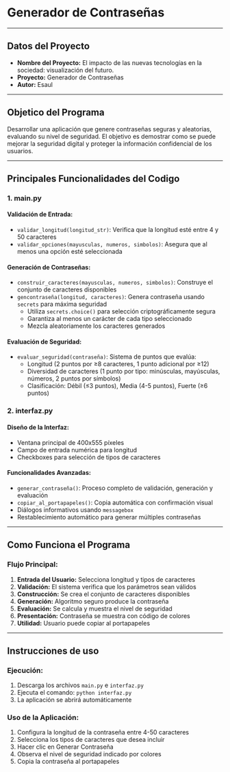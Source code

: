 # Generador de Contraseñas

---

## **Datos del Proyecto**

- **Nombre del Proyecto:** El impacto de las nuevas tecnologías en la sociedad: visualización del futuro.
- **Proyecto:** Generador de Contraseñas
- **Autor:** Esaul

---

## **Objetico del Programa**

Desarrollar una aplicación que genere contraseñas seguras y aleatorias, evaluando su nivel de seguridad. El objetivo es demostrar como se puede mejorar la seguridad digital y proteger la información confidencial de los usuarios.

---

## **Principales Funcionalidades del Codigo**

### **1. main.py**

#### **Validación de Entrada:**
- `validar_longitud(longitud_str)`: Verifica que la longitud esté entre 4 y 50 caracteres
- `validar_opciones(mayusculas, numeros, simbolos)`: Asegura que al menos una opción esté seleccionada

#### **Generación de Contraseñas:**
- `construir_caracteres(mayusculas, numeros, simbolos)`: Construye el conjunto de caracteres disponibles
- `gencontraseña(longitud, caracteres)`: Genera contraseña usando `secrets` para máxima seguridad
  - Utiliza `secrets.choice()` para selección criptográficamente segura
  - Garantiza al menos un carácter de cada tipo seleccionado
  - Mezcla aleatoriamente los caracteres generados

#### **Evaluación de Seguridad:**
- `evaluar_seguridad(contraseña)`: Sistema de puntos que evalúa:
  - Longitud (2 puntos por ≥8 caracteres, 1 punto adicional por ≥12)
  - Diversidad de caracteres (1 punto por tipo: minúsculas, mayúsculas, números, 2 puntos por símbolos)
  - Clasificación: Débil (≤3 puntos), Media (4-5 puntos), Fuerte (≥6 puntos)

### **2. interfaz.py**

#### **Diseño de la Interfaz:**
- Ventana principal de 400x555 píxeles
- Campo de entrada numérica para longitud
- Checkboxes para selección de tipos de caracteres

#### **Funcionalidades Avanzadas:**
- `generar_contraseña()`: Proceso completo de validación, generación y evaluación
- `copiar_al_portapapeles()`: Copia automática con confirmación visual
- Diálogos informativos usando `messagebox`
- Restablecimiento automático para generar múltiples contraseñas

---

## **Como Funciona el Programa**

### **Flujo Principal:**
1. **Entrada del Usuario:** Selecciona longitud y tipos de caracteres
2. **Validación:** El sistema verifica que los parámetros sean válidos
3. **Construcción:** Se crea el conjunto de caracteres disponibles
4. **Generación:** Algoritmo seguro produce la contraseña
5. **Evaluación:** Se calcula y muestra el nivel de seguridad
6. **Presentación:** Contraseña se muestra con código de colores
7. **Utilidad:** Usuario puede copiar al portapapeles

---

## **Instrucciones de uso**

### **Ejecución:**
1. Descarga los archivos `main.py` e `interfaz.py`
2. Ejecuta el comando: `python interfaz.py`
3. La aplicación se abrirá automáticamente

### **Uso de la Aplicación:**
1. Configura la longitud de la contraseña entre 4-50 caracteres
2. Selecciona los tipos de caracteres que desea incluir
3. Hacer clic en Generar Contraseña
4. Observa el nivel de seguridad indicado por colores
5. Copia la contraseña al portapapeles
